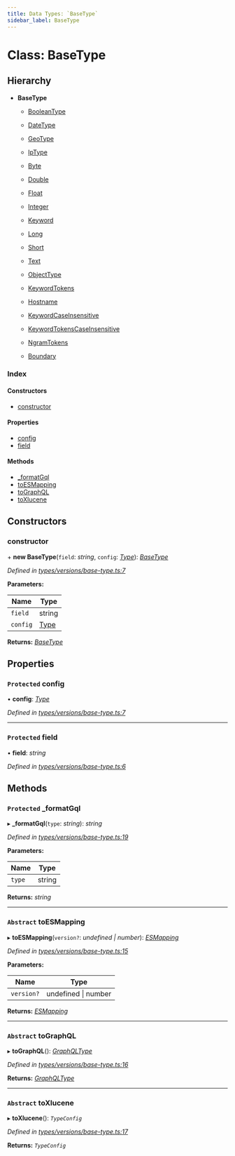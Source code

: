 ```yaml
---
title: Data Types: `BaseType`
sidebar_label: BaseType
---
```


# Class: BaseType

## Hierarchy

* **BaseType**

  * [BooleanType](booleantype.md)

  * [DateType](datetype.md)

  * [GeoType](geotype.md)

  * [IpType](iptype.md)

  * [Byte](byte.md)

  * [Double](double.md)

  * [Float](float.md)

  * [Integer](integer.md)

  * [Keyword](keyword.md)

  * [Long](long.md)

  * [Short](short.md)

  * [Text](text.md)

  * [ObjectType](objecttype.md)

  * [KeywordTokens](keywordtokens.md)

  * [Hostname](hostname.md)

  * [KeywordCaseInsensitive](keywordcaseinsensitive.md)

  * [KeywordTokensCaseInsensitive](keywordtokenscaseinsensitive.md)

  * [NgramTokens](ngramtokens.md)

  * [Boundary](boundary.md)

### Index

#### Constructors

* [constructor](basetype.md#constructor)

#### Properties

* [config](basetype.md#protected-config)
* [field](basetype.md#protected-field)

#### Methods

* [_formatGql](basetype.md#protected-_formatgql)
* [toESMapping](basetype.md#abstract-toesmapping)
* [toGraphQL](basetype.md#abstract-tographql)
* [toXlucene](basetype.md#abstract-toxlucene)

## Constructors

###  constructor

\+ **new BaseType**(`field`: *string*, `config`: *[Type](../overview.md#type)*): *[BaseType](basetype.md)*

*Defined in [types/versions/base-type.ts:7](https://github.com/terascope/teraslice/blob/9dc0f8b8/packages/data-types/src/types/versions/base-type.ts#L7)*

**Parameters:**

Name | Type |
------ | ------ |
`field` | string |
`config` | [Type](../overview.md#type) |

**Returns:** *[BaseType](basetype.md)*

## Properties

### `Protected` config

• **config**: *[Type](../overview.md#type)*

*Defined in [types/versions/base-type.ts:7](https://github.com/terascope/teraslice/blob/9dc0f8b8/packages/data-types/src/types/versions/base-type.ts#L7)*

___

### `Protected` field

• **field**: *string*

*Defined in [types/versions/base-type.ts:6](https://github.com/terascope/teraslice/blob/9dc0f8b8/packages/data-types/src/types/versions/base-type.ts#L6)*

## Methods

### `Protected` _formatGql

▸ **_formatGql**(`type`: *string*): *string*

*Defined in [types/versions/base-type.ts:19](https://github.com/terascope/teraslice/blob/9dc0f8b8/packages/data-types/src/types/versions/base-type.ts#L19)*

**Parameters:**

Name | Type |
------ | ------ |
`type` | string |

**Returns:** *string*

___

### `Abstract` toESMapping

▸ **toESMapping**(`version?`: *undefined | number*): *[ESMapping](../interfaces/esmapping.md)*

*Defined in [types/versions/base-type.ts:15](https://github.com/terascope/teraslice/blob/9dc0f8b8/packages/data-types/src/types/versions/base-type.ts#L15)*

**Parameters:**

Name | Type |
------ | ------ |
`version?` | undefined \| number |

**Returns:** *[ESMapping](../interfaces/esmapping.md)*

___

### `Abstract` toGraphQL

▸ **toGraphQL**(): *[GraphQLType](../interfaces/graphqltype.md)*

*Defined in [types/versions/base-type.ts:16](https://github.com/terascope/teraslice/blob/9dc0f8b8/packages/data-types/src/types/versions/base-type.ts#L16)*

**Returns:** *[GraphQLType](../interfaces/graphqltype.md)*

___

### `Abstract` toXlucene

▸ **toXlucene**(): *`TypeConfig`*

*Defined in [types/versions/base-type.ts:17](https://github.com/terascope/teraslice/blob/9dc0f8b8/packages/data-types/src/types/versions/base-type.ts#L17)*

**Returns:** *`TypeConfig`*

